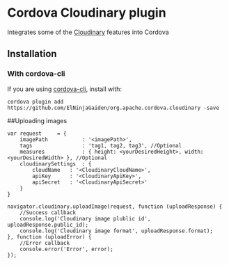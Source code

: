 # Cordova Cloudinary plugin

Integrates some of the [Cloudinary](http://cloudinary.com/) features into Cordova

## Installation

### With cordova-cli

If you are using [cordova-cli](https://github.com/apache/cordova-cli), install
with:

    cordova plugin add https://github.com/ElNinjaGaiden/org.apache.cordova.cloudinary -save

##Uploading images

```
var request     = {
    imagePath           : '<imagePath>',
    tags                : 'tag1, tag2, tag3', //Optional
    measures            : { height: <yourDesiredHeight>, width: <yourDesiredWidth> }, //Optional
    cloudinarySettings  : {
        cloudName   : '<CloudinaryCloudName>',
        apiKey      : '<CloudinaryApiKey>',
        apiSecret   : '<CloudinaryApiSecret>'
    }
}

navigator.cloudinary.uploadImage(request, function (uploadResponse) {
    //Success callback
    console.log('Cloudinary image plublic id', uploadResponse.public_id);
    console.log('Cloudinary image format', uploadResponse.format);
}, function (uploadError) {
    //Error callback
    console.error('Error', error);
});
